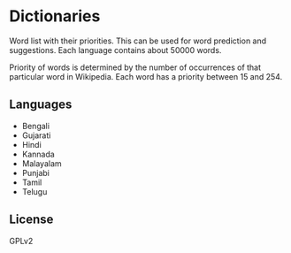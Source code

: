 Dictionaries
============

Word list with their priorities. This can be used for word prediction and suggestions.
Each language contains about 50000 words.

Priority of words is determined by the number of occurrences of that particular word in Wikipedia.
Each word has a priority between 15 and 254.

Languages
--------
* Bengali
* Gujarati
* Hindi
* Kannada
* Malayalam
* Punjabi
* Tamil
* Telugu

License
--------
GPLv2
